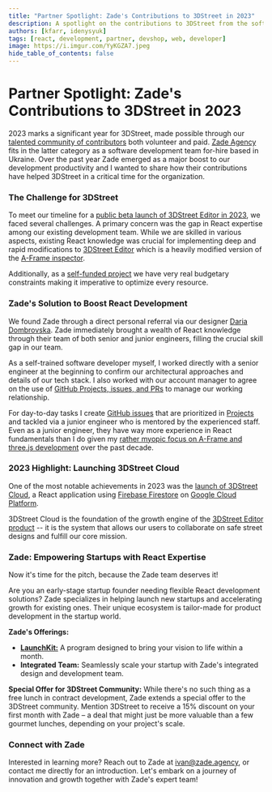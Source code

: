 ```yaml
---
title: "Partner Spotlight: Zade's Contributions to 3DStreet in 2023"
description: A spotlight on the contributions to 3DStreet from the software development team at Zade.
authors: [kfarr, idenysyuk]
tags: [react, development, partner, devshop, web, developer]
image: https://i.imgur.com/YyKGZA7.jpeg
hide_table_of_contents: false
---
```


# Partner Spotlight: Zade's Contributions to 3DStreet in 2023

2023 marks a significant year for 3DStreet, made possible through our [talented community of contributors](https://github.com/3DStreet/3dstreet/graphs/contributors) both volunteer and paid. [Zade Agency](https://zade.agency/) fits in the latter category as a software development team for-hire based in Ukraine. Over the past year Zade emerged as a major boost to our development productivity and I wanted to share how their contributions have helped 3DStreet in a critical time for the organization.

<!-- truncate -->

### The Challenge for 3DStreet
To meet our timeline for a [public beta launch of 3DStreet Editor in 2023](https://www.youtube.com/watch?v=WnjtUW4J8uc), we faced several challenges. A primary concern was the gap in React expertise among our existing development team. While we are skilled in various aspects, existing React knowledge was crucial for implementing deep and rapid modifications to [3DStreet Editor](https://github.com/3DStreet/3dstreet-editor) which is a heavily modified version of the [A-Frame inspector](https://github.com/aframevr/aframe-inspector). 

Additionally, as a [self-funded project](https://www.3dstreet.org/docs/about-3dstreet/3dstreet-llc-entity) we have very real budgetary constraints making it imperative to optimize every resource. 

### Zade's Solution to Boost React Development

We found Zade through a direct personal referral via our designer [Daria Dombrovska](https://www.linkedin.com/in/daria-dombrovska-933902207/). Zade immediately brought a wealth of React knowledge through their team of both senior and junior engineers, filling the crucial skill gap in our team.

As a self-trained software developer myself, I worked directly with a senior engineer at the beginning to confirm our architectural approaches and details of our tech stack. I also worked with our account manager to agree on the use of [GitHub Projects, issues, and PRs](https://github.com/orgs/3DStreet/projects/5) to manage our working relationship.

For day-to-day tasks I create [GitHub issues](https://github.com/3DStreet/3dstreet-editor/issues/) that are prioritized in [Projects](https://github.com/orgs/3DStreet/projects/5) and tackled via a junior engineer who is mentored by the experienced staff. Even as a junior engineer, they have way more experience in React fundamentals than I do given my [rather myopic focus on A-Frame and three.js development](https://twitter.com/search?q=%22aframevr%22%20(from%3Akfarr)&f=live) over the past decade.

### 2023 Highlight: Launching 3DStreet Cloud

One of the most notable achievements in 2023 was the [launch of 3DStreet Cloud](https://www.youtube.com/watch?v=WnjtUW4J8uc), a React application using [Firebase Firestore](https://firebase.google.com/docs/firestore) on [Google Cloud Platform](https://cloud.google.com/).

3DStreet Cloud is the foundation of the growth engine of the [3DStreet Editor product](https://3dstreet.app/) -- it is the system that allows our users to collaborate on safe street designs and fulfill our core mission.

### Zade: Empowering Startups with React Expertise

Now it's time for the pitch, because the Zade team deserves it!

Are you an early-stage startup founder needing flexible React development solutions? Zade specializes in helping launch new startups and accelerating growth for existing ones. Their unique ecosystem is tailor-made for product development in the startup world.

**Zade's Offerings:**
- [**LaunchKit:**](https://zade.agency/launchkit/) A program designed to bring your vision to life within a month.
- **Integrated Team:** Seamlessly scale your startup with Zade's integrated design and development team.

**Special Offer for 3DStreet Community:**
While there's no such thing as a free lunch in contract development, Zade extends a special offer to the 3DStreet community. Mention 3DStreet to receive a 15% discount on your first month with Zade – a deal that might just be more valuable than a few gourmet lunches, depending on your project's scale.

### Connect with Zade
Interested in learning more? Reach out to Zade at ivan@zade.agency, or contact me directly for an introduction. Let's embark on a journey of innovation and growth together with Zade's expert team!